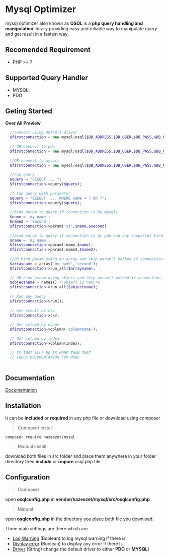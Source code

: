 # Mysql Optimizer
mysql optimizer also known as **OSQL** is a **php query handling and manipulation** library providing easy and reliable way to manipulate query and get result in a fastest way.

## Recomended Requirement
- PHP >= 7

## Supported Query Handler
- MYSQLI
- PDO

## Geting Started
  **Over All Preview**
  ```php
    //connect using default driver
    $firstconnection = new mysql/osql($DB_ADDRESS,$DB_USER,$DB_PASS,$DB_NAME);
    
    // OR connect to pdo
    $firstconnection = new mysql/osql($DB_ADDRESS,$DB_USER,$DB_PASS,$DB_NAME,'pdo');
    
    //OR connect to mysqli
    $firstconnection = new mysql/osql($DB_ADDRESS,$DB_USER,$DB_PASS,$DB_NAME,'mysqli');
    
    //run query
    $query = "SELECT ....";
    $firstconnection->query($query);
    
    // run query with parameter
    $query = "SELECT .... WHERE name = ? OR ?";
    $firstconnection->query($query);
    
    //bind param to query if connection is by mysqli
    $name = 'my name';
    $name2 = 'second';
    $firstconnection->param('ss',$name,$second)
    
    //bind param to query if connection is by pdo and any supported bind param
    $name = 'my name';
    $firstconnection->param(:name,$name);
    $firstconnection->param(:name2,$name2);
    
    //OR bind param using an array and skip param() method if connection is by pdo also support associative array
    $arrayname = array('my name','second');
    $firstconnection->run_all($arrayname);
    
    // OR bind param using object and skip param() method if connection is by pdo
    $objectname = names() //object is reture
    $firstconnection->run_all($objectname);
    
    // Run any query
    $firstconnection->run();
    
    // Get result as csv
    $firstconnection->csv;
    
    // Get column by naame
    $firstconnection->column('columnname');
    
    // Get column by index
    $firstconnection->column(index);
    
    // IS THAT ALL? NO IS MORE THAN THAT
    // CHECK DOCUMENTATION FOR MORE
    
  ```
## Documentation
 [Documentation](https://github.com/hazeezet/mysql/wiki/)
 
## Installation
  It can be **included** or **required** in any php file or download using composer
  > Composer install
  ```
  composer require hazeezet/mysql
  ```
  > Manual install

  download both files in src folder and place them anywhere in your folder directory then **include** or **reqiure** osql.php file.
  
## Configuration
> Composer

open **osqlconfig.php** in **vendor/hazeezet/mysql/src/osqlconfig.php**

> Manual

open **osqlconfig.php** in the directory you place both file you download.

Three main settings are there which are
* [Log Warning](#log_warning) (Boolean) to log mysql warning if there is.
* [Display error](#display_error) (Boolean) to display any error if there is. 
* [Driver](#driver) (String) change the default driver to either **PDO** or **MYSQLI**

